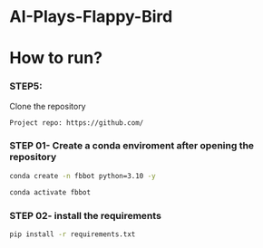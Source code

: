 # AI-Plays-Flappy-Bird

# How to run?
### STEP5:

Clone the repository

```bash
Project repo: https://github.com/
```
### STEP 01- Create a conda enviroment after opening the repository
```bash
conda create -n fbbot python=3.10 -y
```
```bash
conda activate fbbot
```

### STEP 02- install the requirements
```bash
pip install -r requirements.txt
```
